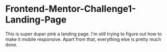 # Frontend-Mentor-Challenge1-Landing-Page
This is super duper pink a landing page. I'm still trying to figure out how to make it mobile responsive. Apart from that, everything else is pretty much done.
